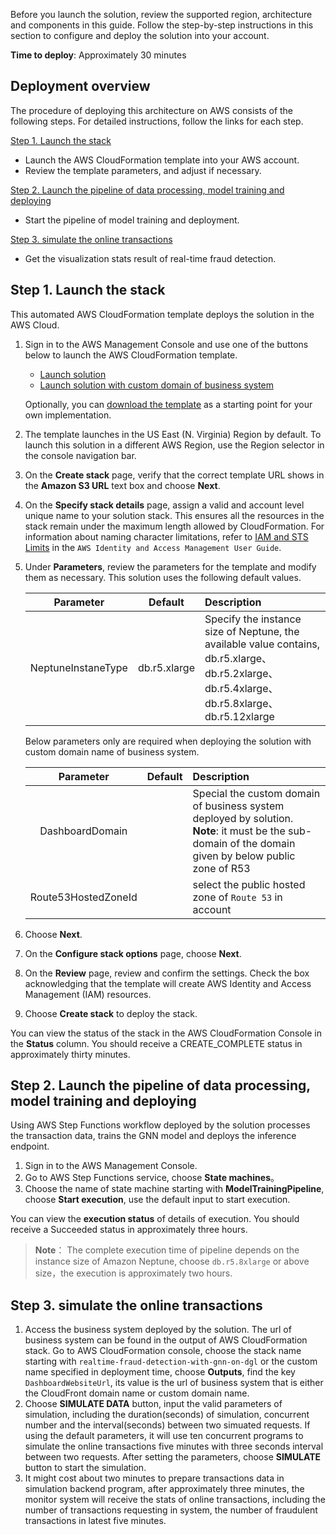 Before you launch the solution, review the supported region, architecture and components in this guide. Follow the step-by-step instructions in this section to configure and deploy the solution into your account.

**Time to deploy**: Approximately 30 minutes

## Deployment overview

The procedure of deploying this architecture on AWS consists of the following steps. For detailed instructions, follow the links for each step.

[Step 1. Launch the stack](#step-1-launch-the-stack)

- Launch the AWS CloudFormation template into your AWS account.
- Review the template parameters, and adjust if necessary.

[Step 2. Launch the pipeline of data processing, model training and deploying](#step-2-launch-the-pipeline-of-data-processing-model-training-and-deploying)

- Start the pipeline of model training and deployment.

[Step 3. simulate the online transactions](#step-3-simulate-the-online-transactions)

- Get the visualization stats result of real-time fraud detection.

## Step 1. Launch the stack

This automated AWS CloudFormation template deploys the solution in the AWS Cloud.

1. Sign in to the AWS Management Console and use one of the buttons below to launch the AWS CloudFormation template.
    - [Launch solution][launch-template]
    - [Launch solution with custom domain of business system][launch-template-with-custom-domain]
    
    Optionally, you can [download the template][template-url] as a starting point for your own implementation.

2. The template launches in the US East (N. Virginia) Region by default. To launch this solution in a different AWS Region, use the Region selector in the console navigation bar.
3. On the **Create stack** page, verify that the correct template URL shows in the **Amazon S3 URL** text box and choose **Next**.
4. On the **Specify stack details** page, assign a valid and account level unique name to your solution stack. This ensures all the resources in the stack remain under the maximum length allowed by CloudFormation. For information about naming character limitations, refer to [IAM and STS Limits][iam-limit] in the `AWS Identity and Access Management User Guide`.
5. Under **Parameters**, review the parameters for the template and modify them as necessary. This solution uses the following default values.

    |      Parameter      |    Default   |                                                      Description                                                      |
    |:-------------------:|:------------:|:--------------------------------------------------------------------------------------------------------------|
    |  NeptuneInstaneType | db.r5.xlarge | Specify the instance size of Neptune, the available value contains, db.r5.xlarge、db.r5.2xlarge、db.r5.4xlarge、db.r5.8xlarge、db.r5.12xlarge |

    Below parameters only are required when deploying the solution with custom domain name of business system.
    
    |      Parameter      |    Default   |                                                      Description                                                      |
    |:-------------------:|:------------:|:--------------------------------------------------------------------------------------------------------------|
    |   DashboardDomain   |              |            Special the custom domain of business system deployed by solution. **Note**: it must be the sub-domain of the domain given by below public zone of R53            |
    | Route53HostedZoneId |              |                                  select the public hosted zone of `Route 53` in account                               |

6. Choose **Next**.
7. On the **Configure stack options** page, choose **Next**.
8. On the **Review** page, review and confirm the settings. Check the box acknowledging that the template will create AWS Identity and Access Management (IAM) resources.
9. Choose **Create stack** to deploy the stack.

You can view the status of the stack in the AWS CloudFormation Console in the **Status** column. You should receive a CREATE_COMPLETE status in approximately thirty minutes.

## Step 2. Launch the pipeline of data processing, model training and deploying

Using AWS Step Functions workflow deployed by the solution processes the transaction data, trains the GNN model and deploys the inference endpoint.

1. Sign in to the AWS Management Console.
2. Go to AWS Step Functions service, choose **State machines**。
3. Choose the name of state machine starting with **ModelTrainingPipeline**, choose **Start execution**, use the default input to start execution.

You can view the **execution status** of details of execution. You should receive a Succeeded status in approximately three hours.

> **Note**：
> The complete execution time of pipeline depends on the instance size of Amazon Neptune, choose `db.r5.8xlarge` or above size，the execution is approximately two hours.

## Step 3. simulate the online transactions

1. Access the business system deployed by the solution. The url of business system can be found in the output of AWS CloudFormation stack. Go to AWS CloudFormation console, choose the stack name starting with `realtime-fraud-detection-with-gnn-on-dgl` or the custom name specified in deployment time, choose **Outputs**, find the key `DashboardWebsiteUrl`, its value is the url of business system that is either the CloudFront domain name or custom domain name.
2. Choose **SIMULATE DATA** button, input the valid parameters of simulation, including the duration(seconds) of simulation, concurrent number and the interval(seconds) between two simuated requests. If using the default parameters, it will use ten concurrent programs to simulate the online transactions five minutes with three seconds interval between two requests. After setting the parameters, choose **SIMULATE** button to start the simulation.
3. It might cost about two minutes to prepare transactions data in simulation backend program, after approximately three minutes, the monitor system will receive the stats of online transactions, including the number of transactions requesting in system, the number of fraudulent transactions in latest five minutes.

[launch-template]: https://console.aws.amazon.com/cloudformation/home?region=us-east-1#/stacks/new?stackName=fraud-detection-on-dgl&templateURL=https://aws-gcr-solutions.s3.amazonaws.com/Realtime-fraud-detection-with-gnn-on-dgl-rel/latest/default/realtime-fraud-detection-with-gnn-on-dgl.template.json
[launch-template-with-custom-domain]: https://console.aws.amazon.com/cloudformation/home?region=us-east-1#/stacks/new?stackName=fraud-detection-on-dgl&templateURL=https://aws-gcr-solutions.s3.amazonaws.com/Realtime-fraud-detection-with-gnn-on-dgl-rel/latest/custom-domain/realtime-fraud-detection-with-gnn-on-dgl.template.json
[template-url]: https://aws-gcr-solutions.s3.amazonaws.com/fraud-detection-on-dgl/latest/default/realtime-fraud-detection-with-gnn-on-dgl.template.json
[iam-limit]: https://docs.aws.amazon.com/IAM/latest/UserGuide/reference_iam-quotas.html